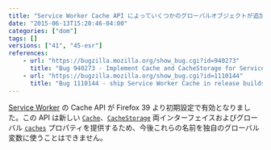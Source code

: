 ```yaml
---
title: "Service Worker Cache API によっていくつかのグローバルオブジェクトが追加されました"
date: "2015-06-13T15:20:46-04:00"
categories: ["dom"]
tags: []
versions: ["41", "45-esr"]
references:
    - url: "https://bugzilla.mozilla.org/show_bug.cgi?id=940273"
      title: "Bug 940273 - Implement Cache and CacheStorage for ServiceWorkers"
    - url: "https://bugzilla.mozilla.org/show_bug.cgi?id=1110144"
      title: "Bug 1110144 - ship Service Worker Cache in release builds"
---
```

[Service Worker](https://developer.mozilla.org/docs/Web/API/ServiceWorker_API) の Cache API が Firefox 39 より初期設定で有効となりました。この API は新しい [`Cache`](https://developer.mozilla.org/docs/Web/API/Cache)、[`CacheStorage`](https://developer.mozilla.org/docs/Web/API/CacheStorage) 両インターフェイスおよびグローバル [`caches`](https://developer.mozilla.org/docs/Web/API/WorkerGlobalScope/caches) プロパティを提供するため、今後これらの名前を独自のグローバル変数に使うことはできません。
